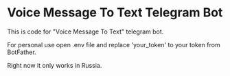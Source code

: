 # Voice Message To Text Telegram Bot
This is code for "Voice Message To Text" telegram bot.

For personal use open .env file and replace 'your_token' to your token from BotFather.

Right now it only works in Russia.
